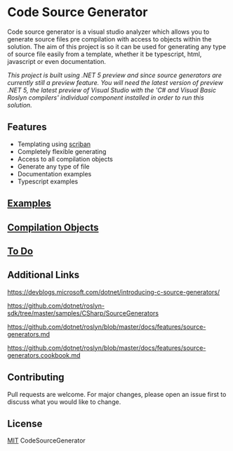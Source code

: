 # Code Source Generator

Code source generator is a visual studio analyzer which allows you to generate source files pre compilation with access to objects within the solution. The aim of this project is so it can be used for generating any type of source file easily from a template, whether it be typescript, html, javascript or even documentation.

*This project is built using .NET 5 preview and since source generators are currently still a preview feature. You will need the latest version of preview .NET 5, the latest preview of Visual Studio with the 'C# and Visual Basic Roslyn compilers' individual component installed in order to run this solution.*

## Features

- Templating using [scriban](https://github.com/lunet-io/scriban/)
- Completely flexible generating
- Access to all compilation objects
- Generate any type of file
- Documentation examples
- Typescript examples

## [Examples](https://github.com/JoshDiDuca/CodeSourceGenerator/tree/master/examples)
## [Compilation Objects](https://github.com/JoshDiDuca/CodeSourceGenerator/master/OBJECTS.md)
## [To Do](https://github.com/JoshDiDuca/CodeSourceGenerator/blob/master/TODO.md)

## Additional Links

https://devblogs.microsoft.com/dotnet/introducing-c-source-generators/

https://github.com/dotnet/roslyn-sdk/tree/master/samples/CSharp/SourceGenerators

https://github.com/dotnet/roslyn/blob/master/docs/features/source-generators.md

https://github.com/dotnet/roslyn/blob/master/docs/features/source-generators.cookbook.md

## Contributing
Pull requests are welcome. For major changes, please open an issue first to discuss what you would like to change.

## License
[MIT](https://choosealicense.com/licenses/mit/)
CodeSourceGenerator
